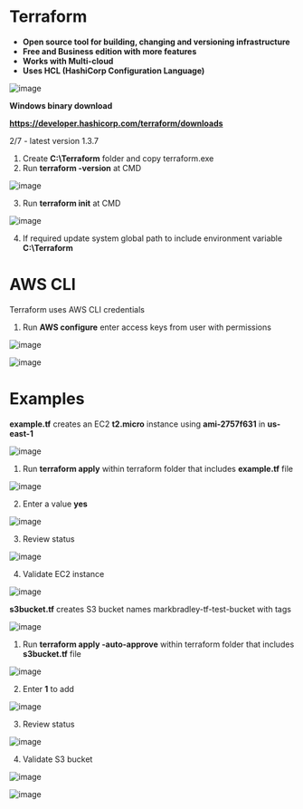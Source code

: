 # Terraform

- **Open source tool for building, changing and versioning infrastructure**
- **Free and Business edition with more features**
- **Works with Multi-cloud**
- **Uses HCL (HashiCorp Configuration Language)**


![image](https://user-images.githubusercontent.com/91480603/217640098-7520231c-22b3-4fbb-a9a9-2214e416076f.png)

**Windows binary download**

**https://developer.hashicorp.com/terraform/downloads**

2/7 - latest version 1.3.7

1. Create **C:\Terraform** folder and copy terraform.exe
2. Run **terraform -version** at CMD

![image](https://user-images.githubusercontent.com/91480603/217376202-6ab6726e-aa21-4f33-8164-ff4bf413bd65.png)

3. Run **terraform init** at CMD

![image](https://user-images.githubusercontent.com/91480603/217376468-50222e09-53fa-48a6-9cd6-4c1b5aeb2196.png)

4. If required update system global path to include environment variable **C:\Terraform**

# AWS CLI

Terraform uses AWS CLI credentials

1. Run **AWS configure** enter access keys from user with permissions

![image](https://user-images.githubusercontent.com/91480603/217607138-8f6fc4c2-3d80-4404-81be-3a549f8259c6.png)

![image](https://user-images.githubusercontent.com/91480603/217604838-ec4d2e6c-e2af-4a17-a1f9-6d5277549d49.png)

# Examples

**example.tf** creates an EC2 **t2.micro** instance using **ami-2757f631** in **us-east-1**

![image](https://user-images.githubusercontent.com/91480603/217601984-435f85c0-457c-46cc-93b6-fe4f3c032977.png)

1. Run **terraform apply** within terraform folder that includes **example.tf** file

![image](https://user-images.githubusercontent.com/91480603/217601382-e4c4f823-7cc9-4804-9271-6daf25bc61db.png)

2. Enter a value **yes**

![image](https://user-images.githubusercontent.com/91480603/217601541-98279b12-09b8-4389-9cee-bd5c9ef6a29f.png)

3. Review status

![image](https://user-images.githubusercontent.com/91480603/217602561-46d4f93c-e621-4ad4-a233-fb0acd141700.png)

4. Validate EC2 instance

![image](https://user-images.githubusercontent.com/91480603/217602907-617fbe29-6bf9-4456-b8db-6ec4c973600b.png)

**s3bucket.tf** creates S3 bucket names markbradley-tf-test-bucket with tags

![image](https://user-images.githubusercontent.com/91480603/217634380-a01a10f8-17d1-404d-b0c5-e22b46b0ff3f.png)

1. Run **terraform apply -auto-approve** within terraform folder that includes **s3bucket.tf** file

![image](https://user-images.githubusercontent.com/91480603/217634520-9af5bda7-914b-4f16-a406-44037386ab11.png)

2. Enter **1** to add

![image](https://user-images.githubusercontent.com/91480603/217634716-a4e37e9d-13ad-4613-a7c7-3d1cbdd34ea0.png)

3. Review status

![image](https://user-images.githubusercontent.com/91480603/217634888-4e05f91e-bc81-4c6d-bf7e-71e9a0a1fc89.png)

4. Validate S3 bucket

![image](https://user-images.githubusercontent.com/91480603/217635099-2621faa3-438e-42ea-8803-811150caffb2.png)

![image](https://user-images.githubusercontent.com/91480603/217635290-b47cf1bc-7b5d-4732-a2c6-81182cbc9361.png)





